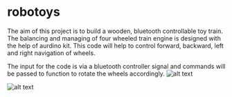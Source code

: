 # robotoys
The aim of this project is to build a wooden, bluetooth controllable toy train. The balancing and managing of four wheeled train engine is designed with the help of aurdino kit. 
This code will help to control forward, backward, left and right navigation of wheels. 

The input for the code is via a bluetooth controller signal and commands will be passed to function to rotate the wheels accordingly.
![alt text](https://github.com/uday160386/robotoys/blob/master/images/wooden-to-train.jpeg)

![alt text](https://youtu.be/3mcCuL9hx_4)
